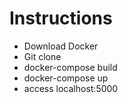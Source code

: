 # Instructions

- Download Docker
- Git clone 
- docker-compose build
- docker-compose up
- access localhost:5000
